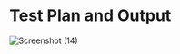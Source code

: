 # Test Plan and Output
![Screenshot (14)](https://user-images.githubusercontent.com/98831387/156577040-83525868-6e65-45cb-bbb9-1cafe57fc548.png)
